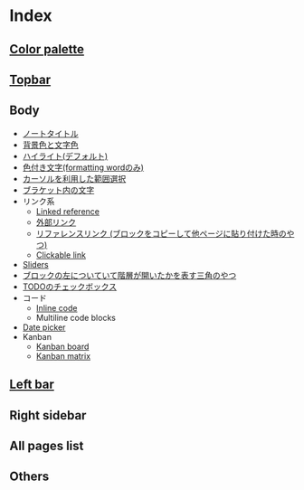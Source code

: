 # Index  

## [Color palette](https://github.com/NarumiYatabe/Roam-research/blob/master/roam_css/colorpalette.css)  
  
## [Topbar](https://github.com/NarumiYatabe/Roam-research/blob/master/roam_css/Topbar/topbar.css)  
  
  
## Body  
- [ノートタイトル](https://github.com/NarumiYatabe/Roam-research/blob/master/roam_css/Body/title.css)  
- [背景色と文字色](https://github.com/NarumiYatabe/Roam-research/blob/master/roam_css/Body/back_and_text_color.css)  
- [ハイライト(デフォルト)](https://github.com/NarumiYatabe/Roam-research/blob/master/roam_css/Body/highlight_default.css)  
- [色付き文字(formatting wordのみ)](https://github.com/NarumiYatabe/Roam-research/blob/master/roam_css/Body/colored_text_formattingword.css)
- [カーソルを利用した範囲選択](https://github.com/NarumiYatabe/Roam-research/blob/master/roam_css/Body/range_selection.css)
- [ブラケット内の文字](https://github.com/NarumiYatabe/Roam-research/blob/master/roam_css/Body/bracketed_text.css)  
- リンク系  
  - [Linked reference](https://github.com/NarumiYatabe/Roam-research/blob/master/roam_css/Body/linked_reference.css)  
  - [外部リンク](https://github.com/NarumiYatabe/Roam-research/blob/master/roam_css/Body/external_link.css)
  - [リファレンスリンク (ブロックをコピーして他ページに貼り付けた時のやつ)](https://github.com/NarumiYatabe/Roam-research/blob/master/roam_css/Body/reference_link.css)
  - [Clickable link](https://github.com/NarumiYatabe/Roam-research/blob/master/roam_css/Body/clickable_link.css)
- [Sliders](https://github.com/NarumiYatabe/Roam-research/blob/master/roam_css/Body/sliders.css)
- [ブロックの左についていて階層が開いたかを表す三角のやつ](https://github.com/NarumiYatabe/Roam-research/blob/master/roam_css/Body/block_triangle.css)
- [TODOのチェックボックス](https://github.com/NarumiYatabe/Roam-research/blob/master/roam_css/Body/todo_checkbox.css)
- コード
  - [Inline code](https://github.com/NarumiYatabe/Roam-research/blob/master/roam_css/Body/inline_code.css)
  - Multiline code blocks
- [Date picker](https://github.com/NarumiYatabe/Roam-research/blob/master/roam_css/Body/date_picker.css)
- Kanban
  - [Kanban board](https://github.com/NarumiYatabe/Roam-research/blob/master/roam_css/Body/kanban_board.css)
  - [Kanban matrix](https://github.com/NarumiYatabe/Roam-research/blob/master/roam_css/Body/kanban_matrix.css)
  
## [Left bar](https://github.com/NarumiYatabe/Roam-research/blob/master/roam_css/Leftbar/leftbar.css)  
  
## Right sidebar
  
## All pages list  
  
## Others
